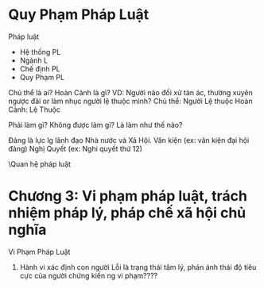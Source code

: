 # Quy Phạm Pháp Luật

Pháp luật
+ Hệ thống PL
+ Ngành L
+ Chế định PL
+ Quy Phạm PL

Chủ thể là ai?
Hoàn Cảnh là gì?
VD: Người nào đối xử tàn ác, thường xuyên ngược đãi or làm nhục người lệ thuộc mình?
	Chủ thể: Người Lệ thuộc
	Hoàn Cảnh: Lệ Thuộc


Phải làm gì? Không được làm gì? Là
làm như thế nào?

 Đảng là lực lg lãnh đạo Nhà nước và Xã Hội.
Văn kiện (ex: văn kiện đại hội đảng)
Nghị Quyết (ex: Nghi quyết thứ 12)

\Quan hệ pháp luật

# Chương 3: Vi phạm pháp luật, trách nhiệm pháp lý, pháp chế xã hội chủ nghĩa


Vi Phạm Pháp Luật 
1) Hành vi xác định con người 
	Lỗi là trạng thái tâm lý, phản ánh thái độ tiêu cực của người chứng kiến ng vi phạm????



